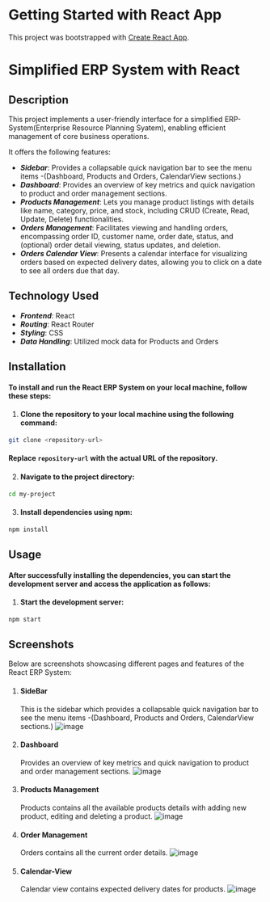 # Getting Started with React App

This project was bootstrapped with [Create React App](https://github.com/facebook/create-react-app).

# Simplified ERP System with React

## Description
This project implements a user-friendly interface for a simplified ERP-System(Enterprise Resource Planning Syatem), enabling efficient management of core business operations. 

It offers the following features:

* ***Sidebar***: Provides a collapsable quick navigation bar to see the menu items -(Dashboard, Products and Orders, CalendarView sections.) 
* ***Dashboard***: Provides an overview of key metrics and quick navigation to product and order management sections.
* ***Products Management***: Lets you manage product listings with details like name, category, price, and stock, including CRUD (Create, Read, Update, Delete) functionalities.
* ***Orders Management***: Facilitates viewing and handling orders, encompassing order ID, customer name, order date, status, and (optional) order detail viewing, status updates, and deletion.
* ***Orders Calendar View***: Presents a calendar interface for visualizing orders based on expected delivery dates, allowing you to click on a date to see all orders due that day.


## Technology Used
* ***Frontend***: React
* ***Routing***: React Router
* ***Styling***: CSS
* ***Data Handling***: Utilized mock data for Products and Orders

## Installation
#### To install and run the React ERP System on your local machine, follow these steps:
1. #### Clone the repository to your local machine using the following command:
```bash
git clone <repository-url>
```
#### Replace ```repository-url``` with the actual URL of the repository.

2. #### Navigate to the project directory:
```bash
cd my-project
```

3. #### Install dependencies using npm:
```bash
npm install
```
## Usage
#### After successfully installing the dependencies, you can start the development server and access the application as follows:

1. #### Start the development server:
```bash
npm start
```

## Screenshots
Below are screenshots showcasing different pages and features of the React ERP System:

1. #### SideBar

   This is the sidebar which provides a collapsable quick navigation bar to see the menu items -(Dashboard, Products and Orders, CalendarView sections.) 
   ![image](https://github.com/Gangerr/my-erp/assets/138370201/bed256a9-826a-4754-b81f-0b930ed47ecb)


2. #### Dashboard

   Provides an overview of key metrics and quick navigation to product and order management sections.
   ![image](https://github.com/Gangerr/my-erp/assets/138370201/c241a711-96a7-4af2-be7e-a016c4c25ae3)


2. #### Products Management

   Products contains all the available products details with adding new product, editing and deleting a product.
   ![image](https://github.com/Gangerr/my-erp/assets/138370201/5bc78978-56f7-4afa-a574-e4cce5e97beb)



3. #### Order Management

   Orders contains all the current order details.
   ![image](https://github.com/Gangerr/my-erp/assets/138370201/4367d504-bf58-4c08-8be0-8427d299830b)



4. #### Calendar-View

   Calendar view contains expected delivery dates for products. 
   ![image](https://github.com/Gangerr/my-erp/assets/138370201/f9c96f97-064e-4bb4-b176-53befd2041cd)





